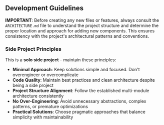## Development Guidelines

**IMPORTANT**: Before creating any new files or features, always consult the `ARCHITECTURE.md` file to understand the project structure and determine the proper location and approach for adding new components. This ensures consistency with the project's architectural patterns and conventions.

### Side Project Principles

This is a **solo side project** - maintain these principles:

- **Minimal Approach**: Keep solutions simple and focused. Don't overengineer or overcomplicate
- **Code Quality**: Maintain best practices and clean architecture despite being a side project
- **Project Structure Alignment**: Follow the established multi-module architecture consistently
- **No Over-Engineering**: Avoid unnecessary abstractions, complex patterns, or premature optimizations
- **Practical Solutions**: Choose pragmatic approaches that balance simplicity with maintainability

